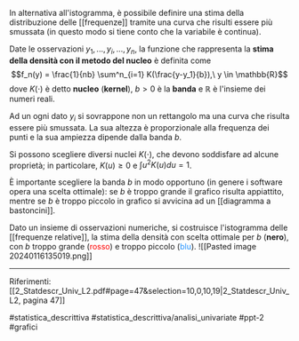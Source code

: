 In alternativa all'istogramma, è possibile definire una stima della distribuzione delle [[frequenze]] tramite una curva che risulti essere più smussata (in questo modo si tiene conto che la variabile è continua).

Date le osservazioni $y_1,...,y_i,...,y_n$, la funzione che rappresenta la **stima della densità con il metodo del nucleo** è definita come $$f_n(y) = \frac{1}{nb} \sum^n_{i=1} K(\frac{y-y_1}{b}),\ y \in \mathbb{R}$$ dove $K(\cdot$) è detto **nucleo** (**kernel**), $b \gt 0$ è la **banda** e $\mathbb{R}$ è l'insieme dei numeri reali.

 Ad un ogni dato $y_i$ si sovrappone non un rettangolo ma una curva che risulta essere più smussata. La sua altezza è proporzionale alla
 frequenza dei punti e la sua ampiezza dipende dalla banda $b$.

Si possono scegliere diversi nuclei $K(\cdot)$, che devono soddisfare ad alcune proprietà; in particolare, $K(u) \ge 0$ e $\int u^2 K (u) du = 1$.

È importante scegliere la banda $b$ in modo opportuno (in genere i software opera una scelta ottimale): se $b$ è troppo grande il grafico risulta appiattito, mentre se $b$ è troppo piccolo in grafico si avvicina ad un [[diagramma a bastoncini]].

Dato un insieme di osservazioni numeriche, si costruisce l'istogramma delle [[frequenze relative]], la stima della densità con scelta ottimale per $b$ (**nero**), con $b$ troppo grande (<span style="color:red">rosso</span>) e troppo piccolo (<span style="color:dodgerBlue">blu</span>).
![[Pasted image 20240116135019.png]]

***
Riferimenti:
[[2_Statdescr_Univ_L2.pdf#page=47&selection=10,0,10,19|2_Statdescr_Univ_L2, pagina 47]]

#statistica_descrittiva 
#statistica_descrittiva/analisi_univariate
#ppt-2 
#grafici